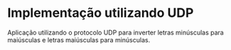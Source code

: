 # Implementação utilizando UDP

Aplicação utilizando o protocolo UDP para inverter letras minúsculas para maiúsculas e letras maiúsculas para minúsculas.
